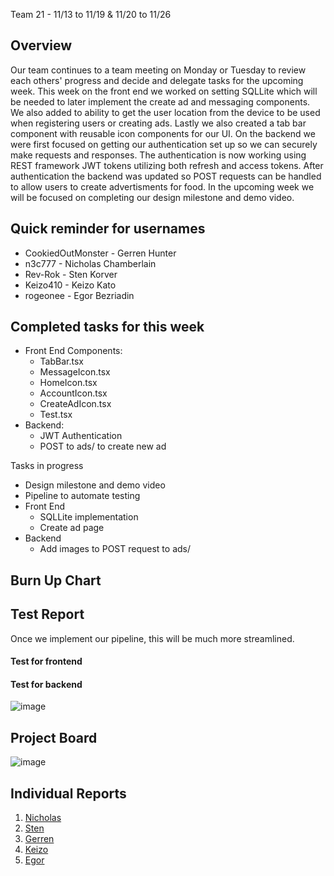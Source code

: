 Team 21 - 11/13 to 11/19 & 11/20 to 11/26

## Overview

Our team continues to a team meeting on Monday or Tuesday to review each others' progress and decide and delegate tasks for the upcoming week. This week on the front end we worked on setting SQLLite which will 
be needed to later implement the create ad and messaging components. We also added to ability to get the user location from the device to be used when registering users or creating ads. Lastly we also created a 
tab bar component with reusable icon components for our UI. On the backend we were first focused on getting our authentication set up so we can securely make requests and responses. The authentication is now 
working using REST framework JWT tokens utilizing both refresh and access tokens. After authentication the backend was updated so POST requests can be handled to allow users to create advertisments for food. 
In the upcoming week we will be focused on completing our design milestone and demo video.

## Quick reminder for usernames

* CookiedOutMonster - Gerren Hunter
* n3c777 - Nicholas Chamberlain
* Rev-Rok - Sten Korver
* Keizo410 - Keizo Kato
* rogeonee - Egor Bezriadin

## Completed tasks for this week

- Front End Components: 
    - TabBar.tsx
    - MessageIcon.tsx
    - HomeIcon.tsx
    - AccountIcon.tsx 
    - CreateAdIcon.tsx
    - Test.tsx 
- Backend: 
  - JWT Authentication
  - POST to ads/ to create new ad
  
Tasks in progress
- Design milestone and demo video
- Pipeline to automate testing
- Front End
  - SQLLite implementation
  - Create ad page
- Backend 
  - Add images to POST request to ads/


## Burn Up Chart


## Test Report

Once we implement our pipeline, this will be much more streamlined. 

#### Test for frontend


#### Test for backend 
![image](https://github.com/COSC-499-W2023/year-long-project-team-21/assets/112997109/af3a5413-d7d1-4a36-aa10-9fb512354c0e)

## Project Board
![image](https://github.com/COSC-499-W2023/year-long-project-team-21/assets/112997109/81adc9c9-29ea-46e0-9742-1e6c660cfb56)

## Individual Reports

1. [Nicholas](../personal%20log/Nicholas_Report.md)
2. [Sten](../personal%20log/Sten_Report.md)
3. [Gerren](../personal%20log/Gerren_Report.md)
4. [Keizo](../personal%20log/Keizo_Report.md)
5. [Egor](../personal%20log/Egor_Report.md)
